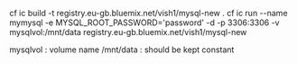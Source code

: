 
cf ic build -t registry.eu-gb.bluemix.net/vish1/mysql-new .
cf ic run --name mymysql -e MYSQL_ROOT_PASSWORD='password' -d -p 3306:3306 -v mysqlvol:/mnt/data registry.eu-gb.bluemix.net/vish1/mysql-new

mysqlvol : volume name
/mnt/data : should be kept constant
